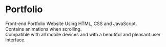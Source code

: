 # Portfolio  
Front-end Portfolio Website Using HTML, CSS and JavaScript. 
<br>Contains animations when scrolling.
<br>Compatible with all mobile devices and with a beautiful and pleasant user interface.
